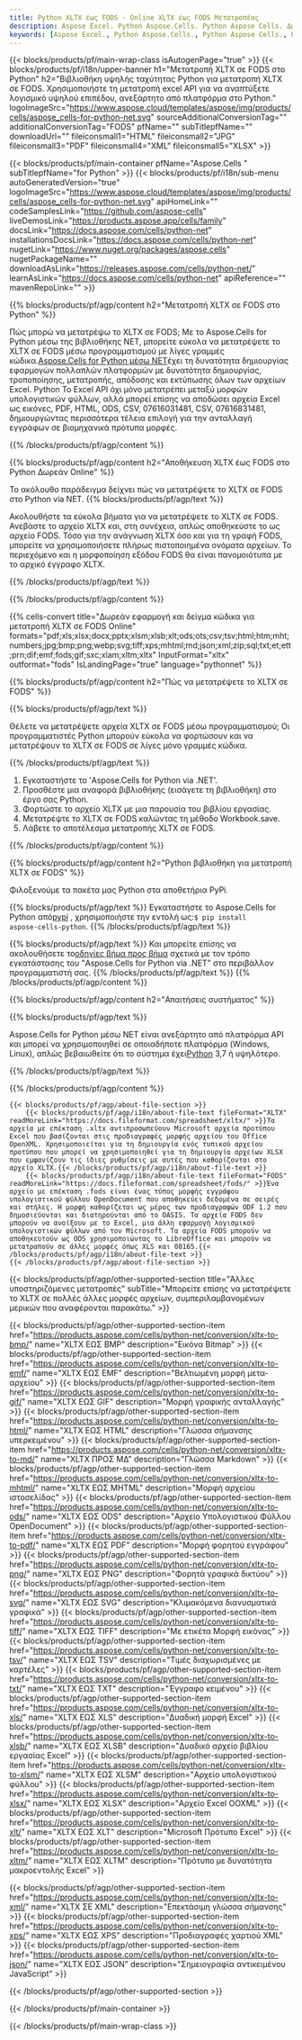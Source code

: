 ```yaml
---
title: Python XLTX έως FODS - Online XLTX έως FODS Μετατροπέας
description: Aspose Excel. Python Aspose.Cells. Python Aspose Cells. Δωρεάν Online Python Μετατροπή XLTX σε FODS αποθήκευση μορφής. Μορφή Python XLTX έως FODS. Αποθηκεύστε XLTX στο FODS Python.
keywords: [Aspose Excel., Python Aspose.Cells., Python Aspose Cells., Python XLTX to FODS saveformat., Free Online XLTX to FODS Python., Python Convert XLTX to FODS]
---
```

{{< blocks/products/pf/main-wrap-class isAutogenPage="true" >}}
{{< blocks/products/pf/i18n/upper-banner h1="Μετατροπή XLTX σε FODS στο Python" h2="Βιβλιοθήκη υψηλής ταχύτητας Python για μετατροπή XLTX σε FODS. Χρησιμοποιήστε τη μετατροπή excel API για να αναπτύξετε λογισμικό υψηλού επιπέδου, ανεξάρτητο από πλατφόρμα στο Python." logoImageSrc="https://www.aspose.cloud/templates/aspose/img/products/cells/aspose_cells-for-python-net.svg" sourceAdditionalConversionTag="" additionalConversionTag="FODS" pfName="" subTitlepfName="" downloadUrl="" fileiconsmall1="HTML" fileiconsmall2="JPG" fileiconsmall3="PDF" fileiconsmall4="XML" fileiconsmall5="XLSX" >}}

{{< blocks/products/pf/main-container pfName="Aspose.Cells " subTitlepfName="for Python" >}}
{{< blocks/products/pf/i18n/sub-menu autoGeneratedVersion="true" logoImageSrc="https://www.aspose.cloud/templates/aspose/img/products/cells/aspose_cells-for-python-net.svg" apiHomeLink="" codeSamplesLink="https://github.com/aspose-cells" liveDemosLink="https://products.aspose.app/cells/family" docsLink="https://docs.aspose.com/cells/python-net" installationsDocsLink="https://docs.aspose.com/cells/python-net" nugetLink="https://www.nuget.org/packages/aspose.cells" nugetPackageName="" downloadAsLink="https://releases.aspose.com/cells/python-net/" learnAsLink="https://docs.aspose.com/cells/python-net" apiReference="" mavenRepoLink="" >}}


{{% blocks/products/pf/agp/content h2="Μετατροπή XLTX σε FODS στο Python" %}}

 Πώς μπορώ να μετατρέψω το XLTX σε FODS; Με το Aspose.Cells for Python μέσω της βιβλιοθήκης NET, μπορείτε εύκολα να μετατρέψετε το XLTX σε FODS μέσω προγραμματισμού με λίγες γραμμές κώδικα.[Aspose.Cells for Python μέσω NET](https://pypi.org/project/aspose-cells-python/)έχει τη δυνατότητα δημιουργίας εφαρμογών πολλαπλών πλατφορμών με δυνατότητα δημιουργίας, τροποποίησης, μετατροπής, απόδοσης και εκτύπωσης όλων των αρχείων Excel. Python Το Excel API όχι μόνο μετατρέπει μεταξύ μορφών υπολογιστικών φύλλων, αλλά μπορεί επίσης να αποδώσει αρχεία Excel ως εικόνες, PDF, HTML, ODS, CSV, 07616031481, CSV, 07616831481, δημιουργώντας περισσότερα τέλεια επιλογή για την ανταλλαγή εγγράφων σε βιομηχανικά πρότυπα μορφές.

{{% /blocks/products/pf/agp/content %}}


{{% blocks/products/pf/agp/content h2="Αποθήκευση XLTX έως FODS στο Python Δωρεάν Online" %}}

Το ακόλουθο παράδειγμα δείχνει πώς να μετατρέψετε το XLTX σε FODS στο Python via NET.
{{% blocks/products/pf/agp/text %}}

Ακολουθήστε τα εύκολα βήματα για να μετατρέψετε το XLTX σε FODS. Ανεβάστε το αρχείο XLTX και, στη συνέχεια, απλώς αποθηκεύστε το ως αρχείο FODS. Τόσο για την ανάγνωση XLTX όσο και για τη γραφή FODS, μπορείτε να χρησιμοποιήσετε πλήρως πιστοποιημένα ονόματα αρχείων. Το περιεχόμενο και η μορφοποίηση εξόδου FODS θα είναι πανομοιότυπα με το αρχικό έγγραφο XLTX.

{{% /blocks/products/pf/agp/text %}}

{{% /blocks/products/pf/agp/content %}}

{{% cells-convert title="Δωρεάν εφαρμογή και δείγμα κώδικα για μετατροπή XLTX σε FODS Online" formats="pdf;xls;xlsx;docx;pptx;xlsm;xlsb;xlt;ods;ots;csv;tsv;html;htm;mht;numbers;jpg;bmp;png;webp;svg;tiff;xps;mhtml;md;json;xml;zip;sql;txt;et;ett;prn;dif;emf;fods;gif;sxc;xlam;xltm;xltx" InputFormat="xltx" outformat="fods" IsLandingPage="true" language="pythonnet" %}}

{{% blocks/products/pf/agp/content h2="Πώς να μετατρέψετε το XLTX σε FODS" %}}

{{% blocks/products/pf/agp/text %}}

Θέλετε να μετατρέψετε αρχεία XLTX σε FODS μέσω προγραμματισμού; Οι προγραμματιστές Python μπορούν εύκολα να φορτώσουν και να μετατρέψουν το XLTX σε FODS σε λίγες μόνο γραμμές κώδικα.

{{% /blocks/products/pf/agp/text %}}

1.  Εγκαταστήστε το 'Aspose.Cells for Python via .NET'.
1.  Προσθέστε μια αναφορά βιβλιοθήκης (εισάγετε τη βιβλιοθήκη) στο έργο σας Python.
1.  Φορτώστε το αρχείο XLTX με μια παρουσία του βιβλίου εργασίας.
1.  Μετατρέψτε το XLTX σε FODS καλώντας τη μέθοδο Workbook.save.
1.  Λάβετε το αποτέλεσμα μετατροπής XLTX σε FODS.

{{% /blocks/products/pf/agp/content %}}


{{% blocks/products/pf/agp/content h2="Python βιβλιοθήκη για μετατροπή XLTX σε FODS" %}}

Φιλοξενούμε τα πακέτα μας Python στα αποθετήρια PyPi.

{{% blocks/products/pf/agp/text %}}
Εγκαταστήστε το Aspose.Cells for Python από<a href="https://pypi.org/project/aspose-cells-python/">pypi</a> , χρησιμοποιήστε την εντολή ως:<code>$ pip install aspose-cells-python</code>.
{{% /blocks/products/pf/agp/text %}}

{{% blocks/products/pf/agp/text %}}
 Και μπορείτε επίσης να ακολουθήσετε το[οδηγίες βήμα προς βήμα](https://docs.aspose.com/cells/python-net/getting-started/) σχετικά με τον τρόπο εγκατάστασης του "Aspose.Cells for Python via .NET" στο περιβάλλον προγραμματιστή σας.
{{% /blocks/products/pf/agp/text %}}
{{% /blocks/products/pf/agp/content %}}

{{% blocks/products/pf/agp/content h2="Απαιτήσεις συστήματος" %}}

{{% blocks/products/pf/agp/text %}}

 Aspose.Cells for Python μέσω NET είναι ανεξάρτητο από πλατφόρμα API και μπορεί να χρησιμοποιηθεί σε οποιαδήποτε πλατφόρμα (Windows, Linux), απλώς βεβαιωθείτε ότι το σύστημα έχει[Python](https://www.python.org/downloads/) 3,7 ή υψηλότερο.
 
{{% /blocks/products/pf/agp/text %}}

{{% /blocks/products/pf/agp/content %}}

<!-- aboutfile Starts -->
    {{< blocks/products/pf/agp/about-file-section >}}
        {{< blocks/products/pf/agp/i18n/about-file-text fileFormat="XLTX" readMoreLink="https://docs.fileformat.com/spreadsheet/xltx/" >}}Τα αρχεία με επέκταση .xltx αντιπροσωπεύουν Microsoft αρχεία προτύπου Excel που βασίζονται στις προδιαγραφές μορφής αρχείου του Office OpenXML. Χρησιμοποιείται για τη δημιουργία ενός τυπικού αρχείου προτύπου που μπορεί να χρησιμοποιηθεί για τη δημιουργία αρχείων XLSX που εμφανίζουν τις ίδιες ρυθμίσεις με αυτές που καθορίζονται στο αρχείο XLTX.{{< /blocks/products/pf/agp/i18n/about-file-text >}}
        {{< blocks/products/pf/agp/i18n/about-file-text fileFormat="FODS" readMoreLink="https://docs.fileformat.com/spreadsheet/fods/" >}}Ένα αρχείο με επέκταση .fods είναι ένας τύπος μορφής εγγράφου υπολογιστικού φύλλου OpenDocument που αποθηκεύει δεδομένα σε σειρές και στήλες. Η μορφή καθορίζεται ως μέρος των προδιαγραφών ODF 1.2 που δημοσιεύονται και διατηρούνται από το OASIS. Τα αρχεία FODS δεν μπορούν να ανοίξουν με το Excel, μια άλλη εφαρμογή λογισμικού υπολογιστικών φύλλων από τον Microsoft. Τα αρχεία FODS μπορούν να αποθηκευτούν ως ODS χρησιμοποιώντας το LibreOffice και μπορούν να μετατραπούν σε άλλες μορφές όπως XLS και 08165.{{< /blocks/products/pf/agp/i18n/about-file-text >}}
    {{< /blocks/products/pf/agp/about-file-section >}}
<!-- aboutfile Ends -->

{{< blocks/products/pf/agp/other-supported-section title="Άλλες υποστηριζόμενες μετατροπές" subTitle="Μπορείτε επίσης να μετατρέψετε το XLTX σε πολλές άλλες μορφές αρχείων, συμπεριλαμβανομένων μερικών που αναφέρονται παρακάτω." >}}

{{< blocks/products/pf/agp/other-supported-section-item href="https://products.aspose.com/cells/python-net/conversion/xltx-to-bmp/" name="XLTX ΕΩΣ BMP" description="Εικόνα Bitmap" >}}
{{< blocks/products/pf/agp/other-supported-section-item href="https://products.aspose.com/cells/python-net/conversion/xltx-to-emf/" name="XLTX ΕΩΣ EMF" description="Βελτιωμένη μορφή μετα-αρχείου" >}}
{{< blocks/products/pf/agp/other-supported-section-item href="https://products.aspose.com/cells/python-net/conversion/xltx-to-gif/" name="XLTX ΕΩΣ GIF" description="Μορφή γραφικής ανταλλαγής" >}}
{{< blocks/products/pf/agp/other-supported-section-item href="https://products.aspose.com/cells/python-net/conversion/xltx-to-html/" name="XLTX ΕΩΣ HTML" description="Γλώσσα σήμανσης υπερκειμένου" >}}
{{< blocks/products/pf/agp/other-supported-section-item href="https://products.aspose.com/cells/python-net/conversion/xltx-to-md/" name="XLTX ΠΡΟΣ ΜΔ" description="Γλώσσα Markdown" >}}
{{< blocks/products/pf/agp/other-supported-section-item href="https://products.aspose.com/cells/python-net/conversion/xltx-to-mhtml/" name="XLTX ΕΩΣ MHTML" description="Μορφή αρχείου ιστοσελίδας" >}}
{{< blocks/products/pf/agp/other-supported-section-item href="https://products.aspose.com/cells/python-net/conversion/xltx-to-ods/" name="XLTX ΕΩΣ ODS" description="Αρχείο Υπολογιστικού Φύλλου OpenDocument" >}}
{{< blocks/products/pf/agp/other-supported-section-item href="https://products.aspose.com/cells/python-net/conversion/xltx-to-pdf/" name="XLTX ΕΩΣ PDF" description="Μορφή φορητού εγγράφου" >}}
{{< blocks/products/pf/agp/other-supported-section-item href="https://products.aspose.com/cells/python-net/conversion/xltx-to-png/" name="XLTX ΕΩΣ PNG" description="Φορητά γραφικά δικτύου" >}}
{{< blocks/products/pf/agp/other-supported-section-item href="https://products.aspose.com/cells/python-net/conversion/xltx-to-svg/" name="XLTX ΕΩΣ SVG" description="Κλιμακόμενα διανυσματικά γραφικά" >}}
{{< blocks/products/pf/agp/other-supported-section-item href="https://products.aspose.com/cells/python-net/conversion/xltx-to-tiff/" name="XLTX ΕΩΣ TIFF" description="Με ετικέτα Μορφή εικόνας" >}}
{{< blocks/products/pf/agp/other-supported-section-item href="https://products.aspose.com/cells/python-net/conversion/xltx-to-tsv/" name="XLTX ΕΩΣ TSV" description="Τιμές διαχωρισμένες με καρτέλες" >}}
{{< blocks/products/pf/agp/other-supported-section-item href="https://products.aspose.com/cells/python-net/conversion/xltx-to-txt/" name="XLTX ΕΩΣ TXT" description="Έγγραφο κειμένου" >}}
{{< blocks/products/pf/agp/other-supported-section-item href="https://products.aspose.com/cells/python-net/conversion/xltx-to-xls/" name="XLTX ΕΩΣ XLS" description="Δυαδική μορφή Excel" >}}
{{< blocks/products/pf/agp/other-supported-section-item href="https://products.aspose.com/cells/python-net/conversion/xltx-to-xlsb/" name="XLTX ΕΩΣ XLSB" description="Δυαδικό αρχείο βιβλίου εργασίας Excel" >}}
{{< blocks/products/pf/agp/other-supported-section-item href="https://products.aspose.com/cells/python-net/conversion/xltx-to-xlsm/" name="XLTX ΕΩΣ XLSM" description="Αρχείο υπολογιστικού φύλλου" >}}
{{< blocks/products/pf/agp/other-supported-section-item href="https://products.aspose.com/cells/python-net/conversion/xltx-to-xlsx/" name="XLTX ΕΩΣ XLSX" description="Αρχείο Excel OOXML" >}}
{{< blocks/products/pf/agp/other-supported-section-item href="https://products.aspose.com/cells/python-net/conversion/xltx-to-xlt/" name="XLTX ΕΩΣ XLT" description="Microsoft Πρότυπο Excel" >}}
{{< blocks/products/pf/agp/other-supported-section-item href="https://products.aspose.com/cells/python-net/conversion/xltx-to-xltm/" name="XLTX ΕΩΣ XLTM" description="Πρότυπο με δυνατότητα μακροεντολής Excel" >}}

{{< blocks/products/pf/agp/other-supported-section-item href="https://products.aspose.com/cells/python-net/conversion/xltx-to-xml/" name="XLTX ΣΕ XML" description="Επεκτάσιμη γλώσσα σήμανσης" >}}
{{< blocks/products/pf/agp/other-supported-section-item href="https://products.aspose.com/cells/python-net/conversion/xltx-to-xps/" name="XLTX ΕΩΣ XPS" description="Προδιαγραφές χαρτιού XML" >}}
{{< blocks/products/pf/agp/other-supported-section-item href="https://products.aspose.com/cells/python-net/conversion/xltx-to-json/" name="XLTX ΕΩΣ JSON" description="Σημειογραφία αντικειμένου JavaScript" >}}

{{< /blocks/products/pf/agp/other-supported-section >}}

{{< /blocks/products/pf/main-container >}}
    
{{< /blocks/products/pf/main-wrap-class >}}
